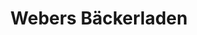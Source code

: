---
title: "Webers Bäckerladen"
url: /wuerzburg/webers-baeckerladen-wenzelstrasse/
shop: Bäckerei
---
